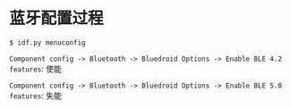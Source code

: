 # 蓝牙配置过程

```sh
$ idf.py menuconfig
```

`Component config -> Bluetooth -> Bluedroid Options -> Enable BLE 4.2 features`: 使能

`Component config -> Bluetooth -> Bluedroid Options -> Enable BLE 5.0 features`: 失能
